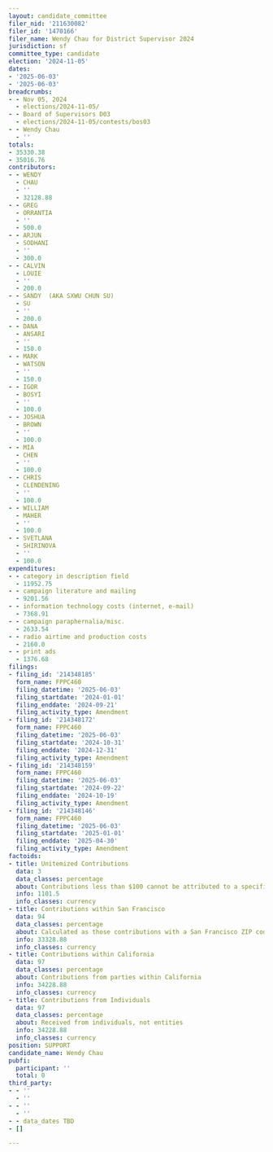 ```yaml
---
layout: candidate_committee
filer_nid: '211630082'
filer_id: '1470166'
filer_name: Wendy Chau for District Supervisor 2024
jurisdiction: sf
committee_type: candidate
election: '2024-11-05'
dates:
- '2025-06-03'
- '2025-06-03'
breadcrumbs:
- - Nov 05, 2024
  - elections/2024-11-05/
- - Board of Supervisors D03
  - elections/2024-11-05/contests/bos03
- - Wendy Chau
  - ''
totals:
- 35330.38
- 35016.76
contributors:
- - WENDY
  - CHAU
  - ''
  - 32128.88
- - GREG
  - ORRANTIA
  - ''
  - 500.0
- - ARJUN
  - SODHANI
  - ''
  - 300.0
- - CALVIN
  - LOUIE
  - ''
  - 200.0
- - SANDY  (AKA SXWU CHUN SU)
  - SU
  - ''
  - 200.0
- - DANA
  - ANSARI
  - ''
  - 150.0
- - MARK
  - WATSON
  - ''
  - 150.0
- - IGOR
  - BOSYI
  - ''
  - 100.0
- - JOSHUA
  - BROWN
  - ''
  - 100.0
- - MIA
  - CHEN
  - ''
  - 100.0
- - CHRIS
  - CLENDENING
  - ''
  - 100.0
- - WILLIAM
  - MAHER
  - ''
  - 100.0
- - SVETLANA
  - SHIRINOVA
  - ''
  - 100.0
expenditures:
- - category in description field
  - 11952.75
- - campaign literature and mailing
  - 9201.56
- - information technology costs (internet, e-mail)
  - 7368.91
- - campaign paraphernalia/misc.
  - 2633.54
- - radio airtime and production costs
  - 2160.0
- - print ads
  - 1376.68
filings:
- filing_id: '214348185'
  form_name: FPPC460
  filing_datetime: '2025-06-03'
  filing_startdate: '2024-01-01'
  filing_enddate: '2024-09-21'
  filing_activity_type: Amendment
- filing_id: '214348172'
  form_name: FPPC460
  filing_datetime: '2025-06-03'
  filing_startdate: '2024-10-31'
  filing_enddate: '2024-12-31'
  filing_activity_type: Amendment
- filing_id: '214348159'
  form_name: FPPC460
  filing_datetime: '2025-06-03'
  filing_startdate: '2024-09-22'
  filing_enddate: '2024-10-19'
  filing_activity_type: Amendment
- filing_id: '214348146'
  form_name: FPPC460
  filing_datetime: '2025-06-03'
  filing_startdate: '2025-01-01'
  filing_enddate: '2025-04-30'
  filing_activity_type: Amendment
factoids:
- title: Unitemized Contributions
  data: 3
  data_classes: percentage
  about: Contributions less than $100 cannot be attributed to a specific individual
  info: 1101.5
  info_classes: currency
- title: Contributions within San Francisco
  data: 94
  data_classes: percentage
  about: Calculated as those contributions with a San Francisco ZIP code
  info: 33328.88
  info_classes: currency
- title: Contributions within California
  data: 97
  data_classes: percentage
  about: Contributions from parties within California
  info: 34228.88
  info_classes: currency
- title: Contributions from Individuals
  data: 97
  data_classes: percentage
  about: Received from individuals, not entities
  info: 34228.88
  info_classes: currency
position: SUPPORT
candidate_name: Wendy Chau
pubfi:
  participant: ''
  total: 0
third_party:
- - ''
  - ''
- - ''
  - ''
- - data_dates TBD
- []

---
```


